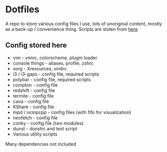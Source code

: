 # Dotfiles

A repo to store various config files I use, lots of unoriginal content, mostly as a back-up / convenience thing.
Scripts are stolen from [here](https://github.com/I-Al-Istannen/Dotfiles)

## Config stored here

* vim - vimrc, colorscheme, plugin loader
* console things - aliases, profile, zshrc
* xorg - Xresources, xinitrc
* i3 / i3-gaps - config file, required scripts
* polybar - config file, required scripts
* compton - config file
* redshift - config file
* termite - config file
* cava - config file
* KShare - config file
* mpd / ncmpcpp - config files (with fifo for visualization)
* neofetch - config file
* conky - config file (two modules)
* dunst - dunstrc and test script
* Various utility scripts

Many dependencies not included
